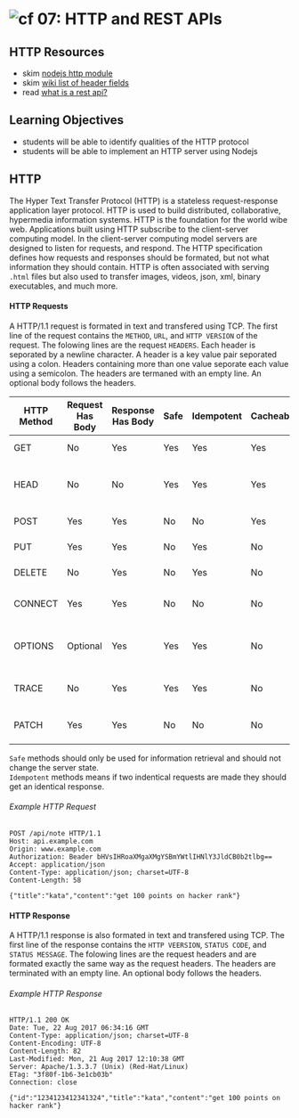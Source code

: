 ![cf](http://i.imgur.com/7v5ASc8.png) 07: HTTP and REST APIs
===

## HTTP Resources
* skim [nodejs http module]
* skim [wiki list of header fields]
* read [what is a rest api?]

## Learning Objectives
* students will be able to identify qualities of the HTTP protocol
* students will be able to implement an HTTP server using Nodejs

## HTTP
The Hyper Text Transfer Protocol (HTTP) is a stateless request-response application layer protocol. HTTP is used to build distributed, collaborative, hypermedia information systems. HTTP is the foundation for the world wibe web. Applications built using HTTP subscribe to the client-server computing model. In the client-server computing model servers are designed to listen for requests, and respond. The HTTP specification defines how requests and responses should be formated, but not what information they should contain. HTTP is often associated with serving `.html` files but also used to transfer images, videos, json, xml, binary executables, and much more. 

#### HTTP Requests
A HTTP/1.1 request is formated in text and transfered using TCP. The first line of the request contains the `METHOD`, `URL`, and `HTTP VERSION` of the request. The folowing lines are the request `HEADERS`. Each header is seporated by a newline character. A header is a key value pair seporated using a colon. Headers containing more than one value seporate each value using a semicolon. The headers are termaned with an empty line. An optional body follows the headers.


|HTTP Method	| Request Has Body	| Response Has Body |	Safe	| Idempotent	| Cacheable | Function | 
| --- | --- | --- | --- | --- | --- | --- |
| GET	    | No	      | Yes	| Yes | Yes	| Yes | Retrieve a resource | 
| HEAD	  | No	      | No	| Yes | Yes	| Yes | Like GET but headers only |
| POST	  | Yes	      | Yes	| No	| No	| Yes | Create a resource |
| PUT	    | Yes	      | Yes	| No	| Yes	| No | Update a resource |
| DELETE	| No	      | Yes	| No	| Yes	| No | Delete a resource |
| CONNECT	| Yes	      | Yes	| No	| No	| No | Create TCP/IP tunnel |
| OPTIONS	| Optional	| Yes	| Yes | Yes	| No | Returns suported methods for a URL |
| TRACE 	| No	      | Yes	| Yes | Yes	| No | Echos retrieved request | 
| PATCH  	| Yes	      | Yes	| No	| No	| No | Partial modifactoin of resource |

`Safe` methods should only be used for information retrieval and should not change the server state.  
`Idempotent` methods means if two indentical requests are made they should get an identical response.  

###### Example HTTP Request  
``` 
POST /api/note HTTP/1.1
Host: api.example.com
Origin: www.example.com
Authorization: Beader bHVsIHRoaXMgaXMgYSBmYWtlIHNlY3JldCB0b2tlbg==
Accept: application/json
Content-Type: application/json; charset=UTF-8
Content-Length: 58

{"title":"kata","content":"get 100 points on hacker rank"}
```

#### HTTP Response
A HTTP/1.1 response is also formated in text and transfered using TCP. The first line of the response contains the `HTTP VEERSION`, `STATUS CODE`, and `STATUS MESSAGE`. The folowing lines are the request headers and are formated exactly the same way as the request headers. The headers are terminated with an empty line. An optional body follows the headers.

###### Example HTTP Response
```
HTTP/1.1 200 OK
Date: Tue, 22 Aug 2017 06:34:16 GMT
Content-Type: application/json; charset=UTF-8
Content-Encoding: UTF-8
Content-Length: 82
Last-Modified: Mon, 21 Aug 2017 12:10:38 GMT
Server: Apache/1.3.3.7 (Unix) (Red-Hat/Linux)
ETag: "3f80f-1b6-3e1cb03b"
Connection: close

{"id":"1234123412341324","title":"kata","content":"get 100 points on hacker rank"}
```

<!--links -->
[nodejs http module]: https://nodejs.org/api/http.html
[what is a rest api?]: https://medium.com/@lazlojuly/what-is-a-restful-api-fabb8dc2afeb#.nm7uiiltt
[wiki list of header fields]: https://en.wikipedia.org/wiki/List_of_HTTP_header_fields#Request_fields
